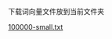 下载词向量文件放到当前文件夹

[100000-small.txt](https://shaw-1256261760.cos.ap-guangzhou.myqcloud.com/files/pro_dep/100000-small.txt)

